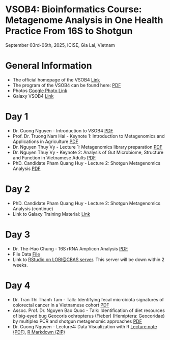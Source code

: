 # VSOB4: Bioinformatics Course: Metagenome Analysis in One Health Practice From 16S to Shotgun
September 03rd-06th, 2025, ICISE, Gia Lai, Vietnam

# General Information

- The official homepage of the VSOB4 [Link](https://icisequynhon.com/conferences/2025/VSOB-4/index.html)
- The program of the VSOB4 can be found here: [PDF](./Day1/VSOB4-programme.pdf)
- Photos [Google Photo Link](https://photos.app.goo.gl/pR6Uqvzu4qVoFSgY9)
- Galaxy VSOB4 [Link](https://usegalaxy.org.au/join-training/vsob4)

# Day 1

- Dr. Cuong Nguyen - Introduction to VSOB4 [PDF](./Day1/VSOB4-introduction.pdf)
- Prof. Dr. Truong Nam Hai - Keynote 1: Introduction to Metagenomics and Applications in Agriculture [PDF](./Day1/VSOB4-Keynote1-Prof-Truong%20Nam%20Hai%20-%20Metagenomics%20in%20Agriculture.pdf)
- Dr. Nguyen Thuy Vy - Lecture 1: Metagenomics library preparation [PDF](./Day1/VSOB4-NTVy-Lec1.pdf)
- Dr. Nguyen Thuy Vy - Keynote 2: Analysis of Gut Microbiome, Structure and Function in Vietnamese Adults [PDF](./Day1/VSOB4-NTVy-Keynote2.pdf)
- PhD. Candidate Pham Quang Huy - Lecture 2: Shotgun Metagenomics Analysis [PDF](./Day1/VSOB4-Huy%20Pham%20shotgun%20metagenome.pdf)

# Day 2

- PhD. Candidate Pham Quang Huy - Lecture 2: Shotgun Metagenomics Analysis (continue)
- Link to Galaxy Training Material: [Link](https://training.galaxyproject.org/training-material/topics/microbiome/)

# Day 3

- Dr. The-Hao Chung - 16S rRNA Amplicon Analysis [PDF](./Day3/VSOB4_16S_lecture.HCT.pdf)
- File Data [File](./Day3/final_tutorial_material.zip)
- Link to [RStudio on LOBI@CBAS server](http://vsob4.lobi.vn:8787/). This server will be down within 2 weeks.

# Day 4

- Dr. Tran Thi Thanh Tam - Talk: Identifying fecal microbiota signatures of colorectal cancer in a Vietnamese cohort [PDF](./Day4/Nhung_et_al_Front_in_Microbiology_2024.pdf)
- Assoc. Prof. Dr. Nguyen Bao Quoc - Talk: Identification of diet resources of big-eyed bug Geocoris ochropterus (Fieber) (Hemiptera: Geocoridae) by multiplex PCR and shotgun metagenomic approaches [PDF](./Day4/VSOB-4-%20Quoc%20Nguyen.pdf)
- Dr. Cuong Nguyen - Lecture4: Data Visualization with R [Lecture note (PDF)](./Day4/lecture-note.pdf), [R Markdown (ZIP)](./Day4/lecture-note.zip)
